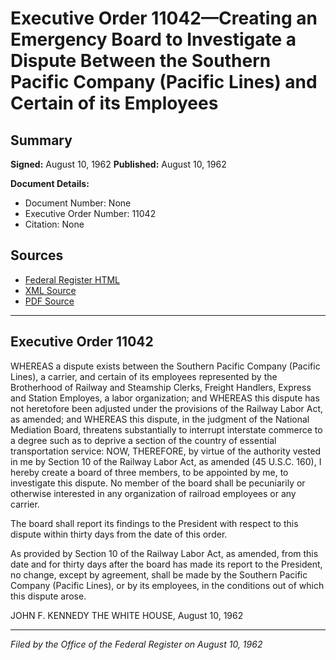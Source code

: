 # Executive Order 11042—Creating an Emergency Board to Investigate a Dispute Between the Southern Pacific Company (Pacific Lines) and Certain of its Employees

## Summary

**Signed:** August 10, 1962
**Published:** August 10, 1962

**Document Details:**
- Document Number: None
- Executive Order Number: 11042
- Citation: None

## Sources
- [Federal Register HTML](https://www.presidency.ucsb.edu/documents/executive-order-11042-creating-emergency-board-investigate-dispute-between-the-southern)
- [XML Source](None)
- [PDF Source](None)

---

## Executive Order 11042

WHEREAS a dispute exists between the Southern Pacific Company (Pacific Lines), a carrier, and certain of its employees represented by the Brotherhood of Railway and Steamship Clerks, Freight Handlers, Express and Station Employes, a labor organization; and
WHEREAS this dispute has not heretofore been adjusted under the provisions of the Railway Labor Act, as amended; and
WHEREAS this dispute, in the judgment of the National Mediation Board, threatens substantially to interrupt interstate commerce to a degree such as to deprive a section of the country of essential transportation service:
NOW, THEREFORE, by virtue of the authority vested in me by Section 10 of the Railway Labor Act, as amended (45 U.S.C. 160), I hereby create a board of three members, to be appointed by me, to investigate this dispute. No member of the board shall be pecuniarily or otherwise interested in any organization of railroad employees or any carrier.

The board shall report its findings to the President with respect to this dispute within thirty days from the date of this order.

As provided by Section 10 of the Railway Labor Act, as amended, from this date and for thirty days after the board has made its report to the President, no change, except by agreement, shall be made by the Southern Pacific Company (Pacific Lines), or by its employees, in the conditions out of which this dispute arose.

JOHN F. KENNEDY
THE WHITE HOUSE,
August 10, 1962

---

*Filed by the Office of the Federal Register on August 10, 1962*
